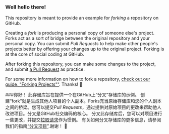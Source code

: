 ### Well hello there!

This repository is meant to provide an example for *forking* a repository on GitHub.

Creating a *fork* is producing a personal copy of someone else's project. Forks act as a sort of bridge between the original repository and your personal copy. You can submit *Pull Requests* to help make other people's projects better by offering your changes up to the original project. Forking is at the core of social coding at GitHub.

After forking this repository, you can make some changes to the project, and submit [a Pull Request](https://github.com/octocat/Spoon-Knife/pulls) as practice.

For some more information on how to fork a repository, [check out our guide, "Forking Projects""](http://guides.github.com/overviews/forking/). Thanks! :sparkling_heart:


###你好！
此存储库旨在提供一个在GitHub上“分叉”存储库的示例。
创建“fork”就是生成其他人项目的个人副本。Forks充当原始存储库和您的个人副本之间的桥梁。您可以提交*Pull Requests*，通过提供对原始项目的更改来帮助他人改进项目。分叉是GitHub社交编码的核心。
分叉此存储库后，您可以对项目进行一些更改，并提交[拉取请求](https://github.com/octocat/Spoon-Knife/pulls)作为惯例。
有关如何分叉存储库的更多信息，请参阅我们的指南[“分叉项目”](http://guides.github.com/overviews/forking/).谢谢！ :sparkling_heart: